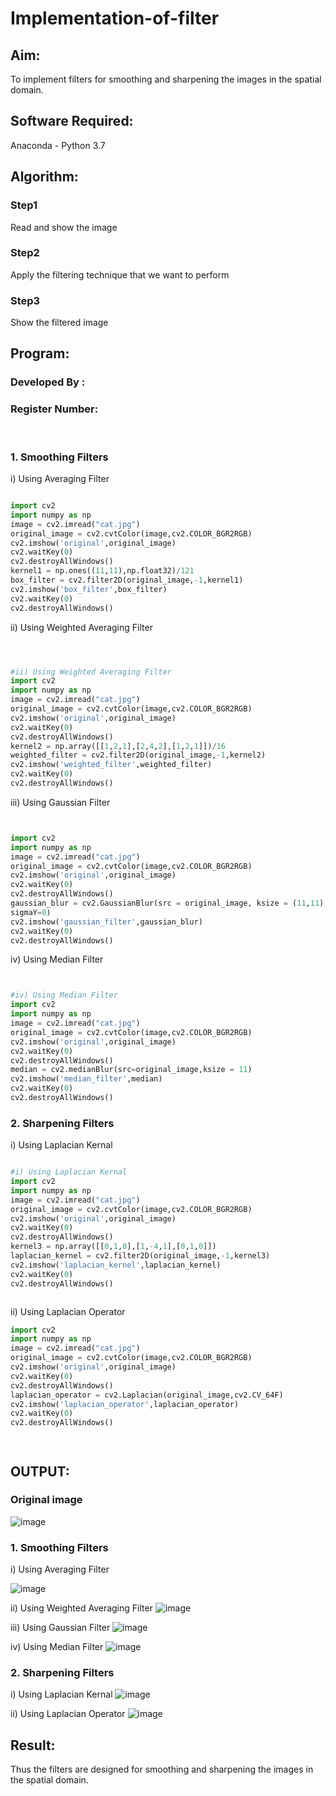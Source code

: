 # Implementation-of-filter
## Aim:
To implement filters for smoothing and sharpening the images in the spatial domain.

## Software Required:
Anaconda - Python 3.7

## Algorithm:
### Step1

Read and show the image
### Step2
Apply the filtering technique that we want to perform 

### Step3
Show the filtered image



## Program:
### Developed By   :
### Register Number:
</br>

### 1. Smoothing Filters

i) Using Averaging Filter
```Python

import cv2
import numpy as np
image = cv2.imread("cat.jpg")
original_image = cv2.cvtColor(image,cv2.COLOR_BGR2RGB)
cv2.imshow('original',original_image)
cv2.waitKey(0)
cv2.destroyAllWindows()
kernel1 = np.ones((11,11),np.float32)/121
box_filter = cv2.filter2D(original_image,-1,kernel1)
cv2.imshow('box_filter',box_filter)
cv2.waitKey(0)
cv2.destroyAllWindows()


```
ii) Using Weighted Averaging Filter
```Python



#ii) Using Weighted Averaging Filter
import cv2
import numpy as np
image = cv2.imread("cat.jpg")
original_image = cv2.cvtColor(image,cv2.COLOR_BGR2RGB)
cv2.imshow('original',original_image)
cv2.waitKey(0)
cv2.destroyAllWindows()
kernel2 = np.array([[1,2,1],[2,4,2],[1,2,1]])/16
weighted_filter = cv2.filter2D(original_image,-1,kernel2)
cv2.imshow('weighted_filter',weighted_filter)
cv2.waitKey(0)
cv2.destroyAllWindows()

```
iii) Using Gaussian Filter
```Python


import cv2
import numpy as np
image = cv2.imread("cat.jpg")
original_image = cv2.cvtColor(image,cv2.COLOR_BGR2RGB)
cv2.imshow('original',original_image)
cv2.waitKey(0)
cv2.destroyAllWindows()
gaussian_blur = cv2.GaussianBlur(src = original_image, ksize = (11,11), sigmaX=0,
sigmaY=0)
cv2.imshow('gaussian_filter',gaussian_blur)
cv2.waitKey(0)
cv2.destroyAllWindows()


```

iv) Using Median Filter
```Python


#iv) Using Median Filter
import cv2
import numpy as np
image = cv2.imread("cat.jpg")
original_image = cv2.cvtColor(image,cv2.COLOR_BGR2RGB)
cv2.imshow('original',original_image)
cv2.waitKey(0)
cv2.destroyAllWindows()
median = cv2.medianBlur(src=original_image,ksize = 11)
cv2.imshow('median_filter',median)
cv2.waitKey(0)
cv2.destroyAllWindows()


```

### 2. Sharpening Filters
i) Using Laplacian Kernal
```Python

#i) Using Laplacian Kernal
import cv2
import numpy as np
image = cv2.imread("cat.jpg")
original_image = cv2.cvtColor(image,cv2.COLOR_BGR2RGB)
cv2.imshow('original',original_image)
cv2.waitKey(0)
cv2.destroyAllWindows()
kernel3 = np.array([[0,1,0],[1,-4,1],[0,1,0]])
laplacian_kernel = cv2.filter2D(original_image,-1,kernel3)
cv2.imshow('laplacian_kernel',laplacian_kernel)
cv2.waitKey(0)
cv2.destroyAllWindows()



```
ii) Using Laplacian Operator
```Python
import cv2
import numpy as np
image = cv2.imread("cat.jpg")
original_image = cv2.cvtColor(image,cv2.COLOR_BGR2RGB)
cv2.imshow('original',original_image)
cv2.waitKey(0)
cv2.destroyAllWindows()
laplacian_operator = cv2.Laplacian(original_image,cv2.CV_64F)
cv2.imshow('laplacian_operator',laplacian_operator)
cv2.waitKey(0)
cv2.destroyAllWindows()




```

## OUTPUT:

### Original image 
![image](https://github.com/Subhikshaa13/Implementation-of-filter/assets/118787344/4a7a5979-7ceb-4160-a88f-01fb0ee4f974)

### 1. Smoothing Filters




i) Using Averaging Filter

![image](https://github.com/Subhikshaa13/Implementation-of-filter/assets/118787344/2426d47d-0c9b-47a9-893f-4b3fce8ef9af)


ii) Using Weighted Averaging Filter
![image](https://github.com/Subhikshaa13/Implementation-of-filter/assets/118787344/62002fea-9e96-4ddd-b3a3-30d04d989a4e)


iii) Using Gaussian Filter
![image](https://github.com/Subhikshaa13/Implementation-of-filter/assets/118787344/2b8e84a3-c0b1-49ef-ada8-e41ae03a20a4)


iv) Using Median Filter
![image](https://github.com/Subhikshaa13/Implementation-of-filter/assets/118787344/fcdfc634-2b0a-46e2-a1ea-ccb889afdece)


### 2. Sharpening Filters


i) Using Laplacian Kernal
![image](https://github.com/Subhikshaa13/Implementation-of-filter/assets/118787344/57c6dc4b-707d-4eb5-bd3b-a7f20ec58863)


ii) Using Laplacian Operator
![image](https://github.com/Subhikshaa13/Implementation-of-filter/assets/118787344/b1722077-da98-4131-a2a8-c3c94842a053)


## Result:
Thus the filters are designed for smoothing and sharpening the images in the spatial domain.
